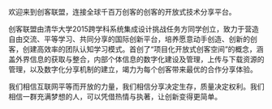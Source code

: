 欢迎来到创客联盟，连接全球千百万创客的创客的开放式技术分享平台。

创客联盟由清华大学2015跨学科系统集成设计挑战任务方同学创立，致力于营造自由交流、平等学习、共同分享的国际创新平台，培养愿意动手创造、创新的创客，创建高效率的团队认知学习模式。首创了“项目化开放式创客空间”的概念，涵盖外界信息的获取与整合，内部个体信息的数字化建设及管理，上传与下载资源的管理，以及数字化分享机制的建立，竭力为每个创客带来最优的合作分享体验。

我们相信互联网平等而开放的力量，我们相信分享决定生存，质量决定权利。我们相信一群充满梦想的人，可以凭借热情与执著，让创新变得更简单。

